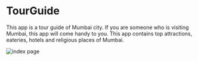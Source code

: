 # TourGuide 
This app is a tour guide of Mumbai city. If you are someone who is visiting Mumbai, this app will come handy to you. This app contains top attractions, eateries, hotels and religious places of Mumbai.

![index page](https://user-images.githubusercontent.com/60778999/108543247-d5470280-730a-11eb-8477-cc98bfdf9532.jpg)
